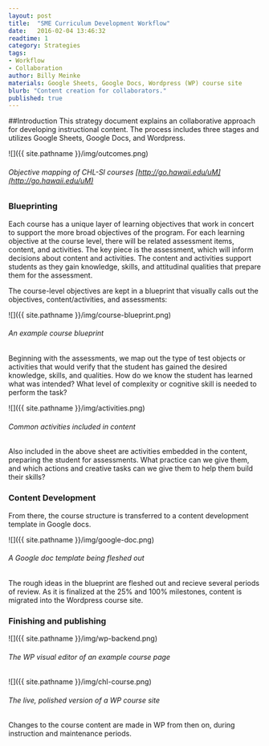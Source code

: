 ```yaml
---
layout: post
title:  "SME Curriculum Development Workflow"
date:   2016-02-04 13:46:32
readtime: 1
category: Strategies
tags:
- Workflow
- Collaboration
author: Billy Meinke
materials: Google Sheets, Google Docs, Wordpress (WP) course site
blurb: "Content creation for collaborators."
published: true
---
```



##Introduction
This strategy document explains an collaborative approach  for developing instructional content. The process includes three stages and utilizes Google Sheets, Google Docs, and Wordpress.

![]({{ site.pathname }}/img/outcomes.png)

###### Objective mapping of CHL-SI courses [http://go.hawaii.edu/uM](http://go.hawaii.edu/uM)

### Blueprinting
Each course has a unique layer of learning objectives that work in concert to support the more broad objectives of the program. For each learning objective at the course level, there will be related assessment items, content, and activities. The key piece is the assessment, which will inform decisions about content and activities. The content and activities support students as they gain knowledge, skills, and attitudinal qualities that prepare them for the assessment.

The course-level objectives are kept in a blueprint that visually calls out the objectives, content/activities, and assessments:

![]({{ site.pathname }}/img/course-blueprint.png)

###### An example course blueprint

Beginning with the assessments, we map out the type of test objects or activities that would verify that the student has gained the desired knowledge, skills, and qualities. How do we know the student has learned what was intended? What level of complexity or cognitive skill is needed to perform the task?

![]({{ site.pathname }}/img/activities.png)

###### Common activities included in content

Also included in the above sheet are activities embedded in the content, preparing the student for assessments. What practice can we give them, and which actions and creative tasks can we give them to help them build their skills?

### Content Development

From there, the course structure is transferred to a content development template in Google docs.

![]({{ site.pathname }}/img/google-doc.png)

###### A Google doc template being fleshed out

The rough ideas in the blueprint are fleshed out and recieve several periods of review. As it is finalized at the 25% and 100% milestones, content is migrated into the Wordpress course site.

### Finishing and publishing

![]({{ site.pathname }}/img/wp-backend.png)

###### The WP visual editor of an example course page

![]({{ site.pathname }}/img/chl-course.png)

###### The live, polished version of a WP course site

Changes to the course content are made in WP from then on, during instruction and maintenance periods.

